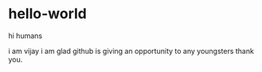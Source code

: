 # hello-world
hi humans 







i am vijay 
i am glad github is giving an opportunity to any youngsters
thank you.
